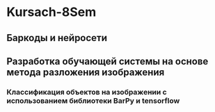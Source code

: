 # Kursach-8Sem

## Баркоды и нейросети
## Разработка обучающей системы на основе метода разложения изображения

### Классификация объектов на изображении с использованием библиотеки BarPy и tensorflow
